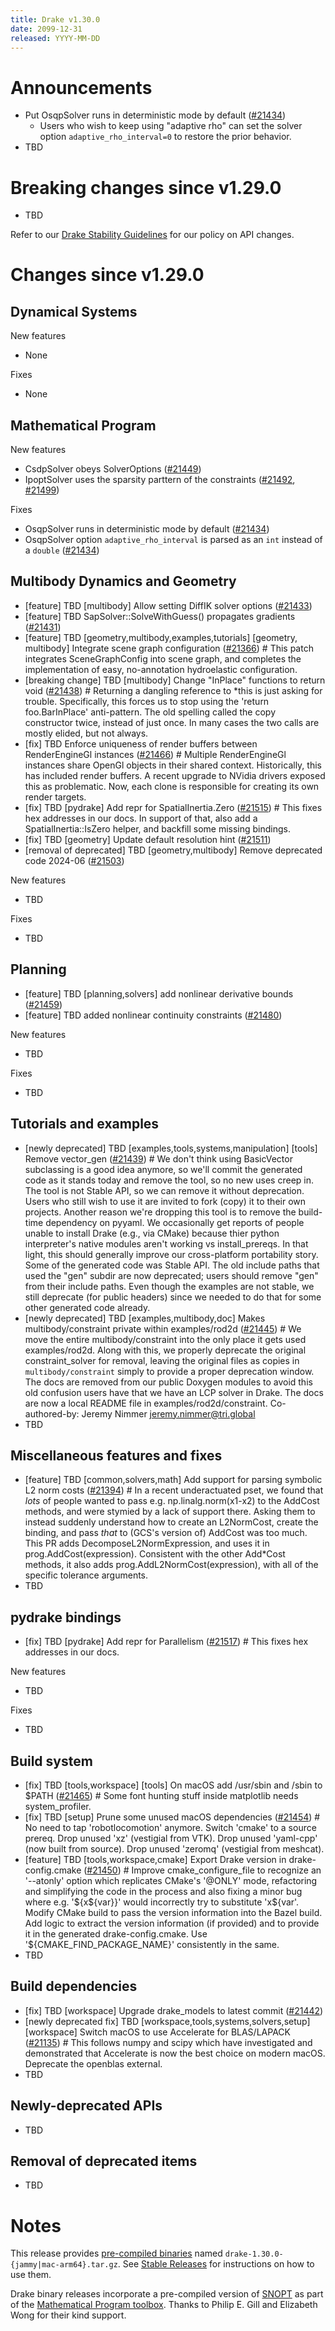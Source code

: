 ```yaml
---
title: Drake v1.30.0
date: 2099-12-31
released: YYYY-MM-DD
---
```


# Announcements

* Put OsqpSolver runs in deterministic mode by default ([#21434][_#21434])
  * Users who wish to keep using "adaptive rho" can set the solver option
    ``adaptive_rho_interval=0`` to restore the prior behavior.
* TBD

# Breaking changes since v1.29.0

* TBD

Refer to our [Drake Stability Guidelines](/stable.html) for our policy
on API changes.

# Changes since v1.29.0

## Dynamical Systems

<!-- <relnotes for systems go here> -->

New features

* None

Fixes

* None

## Mathematical Program

<!-- <relnotes for solvers go here> -->

New features

* CsdpSolver obeys SolverOptions ([#21449][_#21449])
* IpoptSolver uses the sparsity parttern of the constraints ([#21492][_#21492], [#21499][_#21499])

Fixes

* OsqpSolver runs in deterministic mode by default ([#21434][_#21434])
* OsqpSolver option ``adaptive_rho_interval`` is parsed as an ``int`` instead of a ``double``  ([#21434][_#21434])

## Multibody Dynamics and Geometry

<!-- <relnotes for geometry,multibody go here> -->

* [feature] TBD [multibody] Allow setting DiffIK solver options ([#21433][_#21433])
* [feature] TBD SapSolver<AutoDiffXd>::SolveWithGuess() propagates gradients ([#21431][_#21431])
* [feature] TBD [geometry,multibody,examples,tutorials] [geometry, multibody] Integrate scene graph configuration ([#21366][_#21366])  # This patch integrates SceneGraphConfig into scene graph, and completes the implementation of easy, no-annotation hydroelastic configuration.
* [breaking change] TBD [multibody] Change "InPlace" functions to return void ([#21438][_#21438])  # Returning a dangling reference to *this is just asking for trouble. Specifically, this forces us to stop using the 'return foo.BarInPlace' anti-pattern. The old spelling called the copy constructor twice, instead of just once. In many cases the two calls are mostly elided, but not always.
* [fix] TBD Enforce uniqueness of render buffers between RenderEngineGl instances ([#21466][_#21466])  # Multiple RenderEngineGl instances share OpenGl objects in their shared context. Historically, this has included render buffers. A recent upgrade to NVidia drivers exposed this as problematic. Now, each clone is responsible for creating its own render targets.
* [fix] TBD [pydrake] Add repr for SpatialInertia.Zero ([#21515][_#21515])  # This fixes hex addresses in our docs. In support of that, also add a SpatialInertia::IsZero helper, and backfill some missing bindings.
* [fix] TBD [geometry] Update default resolution hint ([#21511][_#21511])
* [removal of deprecated] TBD [geometry,multibody] Remove deprecated code 2024-06 ([#21503][_#21503])

New features

* TBD

Fixes

* TBD

## Planning

<!-- <relnotes for planning go here> -->

* [feature] TBD [planning,solvers] add nonlinear derivative bounds ([#21459][_#21459])
* [feature] TBD added nonlinear continuity constraints ([#21480][_#21480])

New features

* TBD

Fixes

* TBD

## Tutorials and examples

<!-- <relnotes for examples,tutorials go here> -->

* [newly deprecated] TBD [examples,tools,systems,manipulation] [tools] Remove vector_gen ([#21439][_#21439])  # We don't think using BasicVector subclassing is a good idea anymore, so we'll commit the generated code as it stands today and remove the tool, so no new uses creep in. The tool is not Stable API, so we can remove it without deprecation. Users who still wish to use it are invited to fork (copy) it to their own projects. Another reason we're dropping this tool is to remove the build-time dependency on pyyaml. We occasionally get reports of people unable to install Drake (e.g., via CMake) because thier python interpreter's native modules aren't working vs install_prereqs. In that light, this should generally improve our cross-platform portability story. Some of the generated code was Stable API. The old include paths that used the "gen" subdir are now deprecated; users should remove "gen" from their include paths. Even though the examples are not stable, we still deprecate (for public headers) since we needed to do that for some other generated code already.
* [newly deprecated] TBD [examples,multibody,doc] Makes multibody/constraint private within examples/rod2d ([#21445][_#21445])  # We move the entire multibody/constraint into the only place it gets used examples/rod2d. Along with this, we properly deprecate the original constraint_solver for removal, leaving the original files as copies in `multibody/constraint` simply to provide a proper deprecation window. The docs are removed from our public Doxygen modules to avoid this old confusion users have that we have an LCP solver in Drake. The docs are now a local README file in examples/rod2d/constraint. Co-authored-by: Jeremy Nimmer <jeremy.nimmer@tri.global>
* TBD

## Miscellaneous features and fixes

<!-- <relnotes for common,math,lcm,lcmtypes,manipulation,perception,visualization go here> -->

* [feature] TBD [common,solvers,math] Add support for parsing symbolic L2 norm costs ([#21394][_#21394])  # In a recent underactuated pset, we found that *lots* of people wanted to pass e.g. np.linalg.norm(x1-x2) to the AddCost methods, and were stymied by a lack of support there. Asking them to instead suddenly understand how to create an L2NormCost, create the binding, and pass _that_ to (GCS's version of) AddCost was too much. This PR adds DecomposeL2NormExpression, and uses it in prog.AddCost(expression). Consistent with the other Add*Cost methods, it also adds prog.AddL2NormCost(expression), with all of the specific tolerance arguments.
* TBD

## pydrake bindings

<!-- <relnotes for bindings go here> -->

* [fix] TBD [pydrake] Add repr for Parallelism ([#21517][_#21517])  # This fixes hex addresses in our docs.

New features

* TBD

Fixes

* TBD

## Build system

<!-- <relnotes for cmake,doc,setup,third_party,tools go here> -->

* [fix] TBD [tools,workspace] [tools] On macOS add /usr/sbin and /sbin to $PATH ([#21465][_#21465])  # Some font hunting stuff inside matplotlib needs system_profiler.
* [fix] TBD [setup] Prune some unused macOS dependencies ([#21454][_#21454])  # No need to tap 'robotlocomotion' anymore. Switch 'cmake' to a source prereq. Drop unused 'xz' (vestigial from VTK). Drop unused 'yaml-cpp' (now built from source). Drop unused 'zeromq' (vestigial from meshcat).
* [feature] TBD [tools,workspace,cmake] Export Drake version in drake-config.cmake ([#21450][_#21450])  # Improve cmake_configure_file to recognize an '--atonly' option which replicates CMake's '@ONLY' mode, refactoring and simplifying the code in the process and also fixing a minor bug where e.g. '${x${var}}' would incorrectly try to substitute 'x${var'.  Modify CMake build to pass the version information into the Bazel build. Add logic to extract the version information (if provided) and to provide it in the generated drake-config.cmake. Use '${CMAKE_FIND_PACKAGE_NAME}' consistently in the same.
* TBD

## Build dependencies

<!-- <relnotes for workspace go here> -->

* [fix] TBD [workspace] Upgrade drake_models to latest commit ([#21442][_#21442])
* [newly deprecated fix] TBD [workspace,tools,systems,solvers,setup] [workspace] Switch macOS to use Accelerate for BLAS/LAPACK ([#21135][_#21135])  # This follows numpy and scipy which have investigated and demonstrated that Accelerate is now the best choice on modern macOS. Deprecate the openblas external.
* TBD

## Newly-deprecated APIs

* TBD

## Removal of deprecated items

* TBD

# Notes


This release provides [pre-compiled binaries](https://github.com/RobotLocomotion/drake/releases/tag/v1.30.0) named
``drake-1.30.0-{jammy|mac-arm64}.tar.gz``. See [Stable Releases](/from_binary.html#stable-releases) for instructions on how to use them.

Drake binary releases incorporate a pre-compiled version of [SNOPT](https://ccom.ucsd.edu/~optimizers/solvers/snopt/) as part of the
[Mathematical Program toolbox](https://drake.mit.edu/doxygen_cxx/group__solvers.html). Thanks to
Philip E. Gill and Elizabeth Wong for their kind support.

<!-- <begin issue links> -->
[_#21135]: https://github.com/RobotLocomotion/drake/pull/21135
[_#21366]: https://github.com/RobotLocomotion/drake/pull/21366
[_#21394]: https://github.com/RobotLocomotion/drake/pull/21394
[_#21431]: https://github.com/RobotLocomotion/drake/pull/21431
[_#21433]: https://github.com/RobotLocomotion/drake/pull/21433
[_#21434]: https://github.com/RobotLocomotion/drake/pull/21434
[_#21438]: https://github.com/RobotLocomotion/drake/pull/21438
[_#21439]: https://github.com/RobotLocomotion/drake/pull/21439
[_#21442]: https://github.com/RobotLocomotion/drake/pull/21442
[_#21445]: https://github.com/RobotLocomotion/drake/pull/21445
[_#21449]: https://github.com/RobotLocomotion/drake/pull/21449
[_#21450]: https://github.com/RobotLocomotion/drake/pull/21450
[_#21454]: https://github.com/RobotLocomotion/drake/pull/21454
[_#21459]: https://github.com/RobotLocomotion/drake/pull/21459
[_#21465]: https://github.com/RobotLocomotion/drake/pull/21465
[_#21466]: https://github.com/RobotLocomotion/drake/pull/21466
[_#21480]: https://github.com/RobotLocomotion/drake/pull/21480
[_#21492]: https://github.com/RobotLocomotion/drake/pull/21492
[_#21499]: https://github.com/RobotLocomotion/drake/pull/21499
[_#21503]: https://github.com/RobotLocomotion/drake/pull/21503
[_#21511]: https://github.com/RobotLocomotion/drake/pull/21511
[_#21515]: https://github.com/RobotLocomotion/drake/pull/21515
[_#21517]: https://github.com/RobotLocomotion/drake/pull/21517
<!-- <end issue links> -->

<!--
  Current oldest_commit 11b390d7b5697ea91f330bac57f1d98bb7d565de (exclusive).
  Current newest_commit 20d94b05a03cf0db0bc06dd9293de4e209a56e94 (inclusive).
-->
